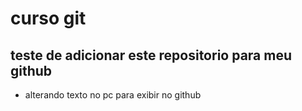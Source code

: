 # curso git

## teste de adicionar este repositorio para meu github
* alterando texto no pc para exibir no github